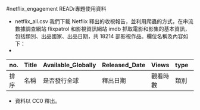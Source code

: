 #netflix_engagement
READr專題使用資料

* netflix_all.csv 我們下載 Netflix 釋出的收視報告，並利用爬蟲的方式，在串流數據調查網站 flixpatrol 和影視資訊網站 imdb 抓取電影和影集的基本資訊，包括類別、出品國家、出品日期，共 18214 部影視作品。欄位名稱及內容如下：
* 
|  no.   |  Title   |  Available_Globally   |  Released_Date   |  Views   |  type   |  country   | date  |  genres   |
|  ----  |  ----  |  ----  |  ----  |  ----  |  ----  |  ----  | ----  | ----  
| 排序  | 名稱  | 是否發行全球  | 釋出日期  | 觀看時數  | 類別  | 出品國家  | 出品日期 |  類型   |

* 資料以 CC0 釋出。
